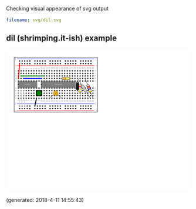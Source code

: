 Checking visual appearance of svg output

~~~yaml example="dil" fixture="svg.js"
filename: svg/dil.svg
~~~




## dil (shrimping.it-ish) example

![dil](first-bc91e865-0ee7-4f35-80b9-2d40ff5b4aaf.png)

(generated: 2018-4-11 14:55:43)


